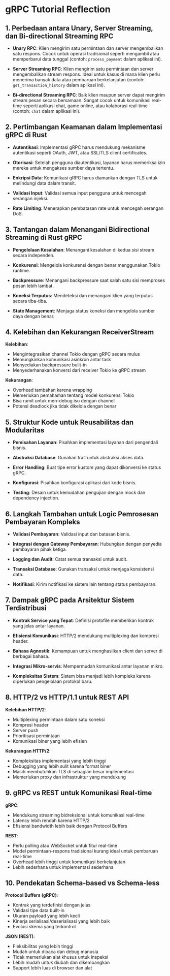 # gRPC Tutorial Reflection

## 1. Perbedaan antara Unary, Server Streaming, dan Bi-directional Streaming RPC

- **Unary RPC**: Klien mengirim satu permintaan dan server mengembalikan satu respons. Cocok untuk operasi tradisional seperti mengambil atau memperbarui data tunggal (contoh: `process_payment` dalam aplikasi ini).

- **Server Streaming RPC**: Klien mengirim satu permintaan dan server mengembalikan stream respons. Ideal untuk kasus di mana klien perlu menerima banyak data atau pembaruan berkelanjutan (contoh: `get_transaction_history` dalam aplikasi ini).

- **Bi-directional Streaming RPC**: Baik klien maupun server dapat mengirim stream pesan secara bersamaan. Sangat cocok untuk komunikasi real-time seperti aplikasi chat, game online, atau kolaborasi real-time (contoh: `chat` dalam aplikasi ini).

## 2. Pertimbangan Keamanan dalam Implementasi gRPC di Rust

- **Autentikasi**: Implementasi gRPC harus mendukung mekanisme autentikasi seperti OAuth, JWT, atau SSL/TLS client certificates.

- **Otorisasi**: Setelah pengguna diautentikasi, layanan harus memeriksa izin mereka untuk mengakses sumber daya tertentu.

- **Enkripsi Data**: Komunikasi gRPC harus diamankan dengan TLS untuk melindungi data dalam transit.

- **Validasi Input**: Validasi semua input pengguna untuk mencegah serangan injeksi.

- **Rate Limiting**: Menerapkan pembatasan rate untuk mencegah serangan DoS.

## 3. Tantangan dalam Menangani Bidirectional Streaming di Rust gRPC

- **Pengelolaan Kesalahan**: Menangani kesalahan di kedua sisi stream secara independen.

- **Konkurensi**: Mengelola konkurensi dengan benar menggunakan Tokio runtime.

- **Backpressure**: Menangani backpressure saat salah satu sisi memproses pesan lebih lambat.

- **Koneksi Terputus**: Mendeteksi dan menangani klien yang terputus secara tiba-tiba.

- **State Management**: Menjaga status koneksi dan mengelola sumber daya dengan benar.

## 4. Kelebihan dan Kekurangan ReceiverStream

**Kelebihan**:
- Mengintegrasikan channel Tokio dengan gRPC secara mulus
- Memungkinkan komunikasi asinkron antar task
- Menyediakan backpressure built-in
- Menyederhanakan konversi dari receiver Tokio ke gRPC stream

**Kekurangan**:
- Overhead tambahan karena wrapping
- Memerlukan pemahaman tentang model konkurensi Tokio
- Bisa rumit untuk men-debug isu dengan channel
- Potensi deadlock jika tidak dikelola dengan benar

## 5. Struktur Kode untuk Reusabilitas dan Modularitas

- **Pemisahan Layanan**: Pisahkan implementasi layanan dari pengendali bisnis.

- **Abstraksi Database**: Gunakan trait untuk abstraksi akses data.

- **Error Handling**: Buat tipe error kustom yang dapat dikonversi ke status gRPC.

- **Konfigurasi**: Pisahkan konfigurasi aplikasi dari kode bisnis.

- **Testing**: Desain untuk kemudahan pengujian dengan mock dan dependency injection.

## 6. Langkah Tambahan untuk Logic Pemrosesan Pembayaran Kompleks

- **Validasi Pembayaran**: Validasi input dan batasan bisnis.

- **Integrasi dengan Gateway Pembayaran**: Hubungkan dengan penyedia pembayaran pihak ketiga.

- **Logging dan Audit**: Catat semua transaksi untuk audit.

- **Transaksi Database**: Gunakan transaksi untuk menjaga konsistensi data.

- **Notifikasi**: Kirim notifikasi ke sistem lain tentang status pembayaran.

## 7. Dampak gRPC pada Arsitektur Sistem Terdistribusi

- **Kontrak Service yang Tepat**: Definisi protofile memberikan kontrak yang jelas antar layanan.

- **Efisiensi Komunikasi**: HTTP/2 mendukung multiplexing dan kompresi header.

- **Bahasa Agnostik**: Kemampuan untuk menghasilkan client dan server di berbagai bahasa.

- **Integrasi Mikro-servis**: Mempermudah komunikasi antar layanan mikro.

- **Kompleksitas Sistem**: Sistem bisa menjadi lebih kompleks karena diperlukan pengelolaan protokol baru.

## 8. HTTP/2 vs HTTP/1.1 untuk REST API

**Kelebihan HTTP/2**:
- Multiplexing permintaan dalam satu koneksi
- Kompresi header
- Server push
- Prioritisasi permintaan
- Komunikasi biner yang lebih efisien

**Kekurangan HTTP/2**:
- Kompleksitas implementasi yang lebih tinggi
- Debugging yang lebih sulit karena format biner
- Masih membutuhkan TLS di sebagian besar implementasi
- Memerlukan proxy dan infrastruktur yang mendukung

## 9. gRPC vs REST untuk Komunikasi Real-time

**gRPC**:
- Mendukung streaming bidreksional untuk komunikasi real-time
- Latency lebih rendah karena HTTP/2
- Efisiensi bandwidth lebih baik dengan Protocol Buffers

**REST**:
- Perlu polling atau WebSocket untuk fitur real-time
- Model permintaan-respons tradisional kurang ideal untuk pembaruan real-time
- Overhead lebih tinggi untuk komunikasi berkelanjutan
- Lebih sederhana untuk implementasi sederhana

## 10. Pendekatan Schema-based vs Schema-less

**Protocol Buffers (gRPC)**:
- Kontrak yang terdefinisi dengan jelas
- Validasi tipe data built-in
- Ukuran payload yang lebih kecil
- Kinerja serialisasi/deserialisasi yang lebih baik
- Evolusi skema yang terkontrol

**JSON (REST)**:
- Fleksibilitas yang lebih tinggi
- Mudah untuk dibaca dan debug manusia
- Tidak memerlukan alat khusus untuk inspeksi
- Lebih mudah untuk diubah dan dikembangkan
- Support lebih luas di browser dan alat 